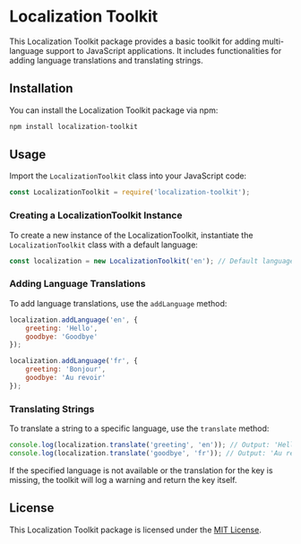 # Localization Toolkit

This Localization Toolkit package provides a basic toolkit for adding multi-language support to JavaScript applications. It includes functionalities for adding language translations and translating strings.

## Installation

You can install the Localization Toolkit package via npm:

```bash
npm install localization-toolkit
```

## Usage

Import the `LocalizationToolkit` class into your JavaScript code:

```javascript
const LocalizationToolkit = require('localization-toolkit');
```

### Creating a LocalizationToolkit Instance

To create a new instance of the LocalizationToolkit, instantiate the `LocalizationToolkit` class with a default language:

```javascript
const localization = new LocalizationToolkit('en'); // Default language is English ('en')
```

### Adding Language Translations

To add language translations, use the `addLanguage` method:

```javascript
localization.addLanguage('en', {
    greeting: 'Hello',
    goodbye: 'Goodbye'
});

localization.addLanguage('fr', {
    greeting: 'Bonjour',
    goodbye: 'Au revoir'
});
```

### Translating Strings

To translate a string to a specific language, use the `translate` method:

```javascript
console.log(localization.translate('greeting', 'en')); // Output: 'Hello'
console.log(localization.translate('goodbye', 'fr')); // Output: 'Au revoir'
```

If the specified language is not available or the translation for the key is missing, the toolkit will log a warning and return the key itself.

## License

This Localization Toolkit package is licensed under the [MIT License](LICENSE).

